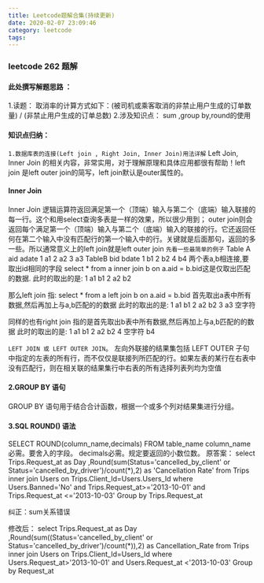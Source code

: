 ```yaml
---
title: Leetcode题解合集(持续更新)
date: 2020-02-07 23:09:46
category: leetcode
tags:
---
```


### leetcode 262 题解
#### 此处撰写解题思路 ：
1.读题： 取消率的计算方式如下：(被司机或乘客取消的非禁止用户生成的订单数量) / (非禁止用户生成的订单总数) 
2.涉及知识点： sum ,group by,round的使用

#### 知识点归纳：
`1.数据库表的连接(Left join , Right Join, Inner Join)用法详解`
Left Join, Inner Join 的相关内容，非常实用，对于理解原理和具体应用都很有帮助！left join 是left outer join的简写，left join默认是outer属性的。
#### Inner Join
Inner Join 逻辑运算符返回满足第一个（顶端）输入与第二个（底端）输入联接的每一行。这个和用select查询多表是一样的效果，所以很少用到；
outer join则会返回每个满足第一个（顶端）输入与第二个（底端）输入的联接的行。它还返回任何在第二个输入中没有匹配行的第一个输入中的行。关键就是后面那句，返回的多一些。所以通常意义上的left join就是left outer join
`先看一些最简单的例子`
Table A
aid   adate
1      a1
2      a2
3      a3
TableB
bid bdate
1    b1
2   b2
4    b4
两个表a,b相连接,要取出id相同的字段
select * from a inner join b on a.aid = b.bid这是仅取出匹配的数据.
此时的取出的是:
1 a1 b1
2 a2 b2

那么left join 指:
select * from a left join b on a.aid = b.bid
首先取出a表中所有数据,然后再加上与a,b匹配的的数据
此时的取出的是:
1 a1 b1
2 a2 b2
3 a3 空字符

同样的也有right join
指的是首先取出b表中所有数据,然后再加上与a,b匹配的的数据
此时的取出的是:
1 a1 b1
2 a2 b2
4 空字符 b4

`LEFT JOIN 或 LEFT OUTER JOIN`。
左向外联接的结果集包括 LEFT OUTER 子句中指定的左表的所有行，而不仅仅是联接列所匹配的行。如果左表的某行在右表中没有匹配行，则在相关联的结果集行中右表的所有选择列表列均为空值

#### 2.GROUP BY 语句
GROUP BY 语句用于结合合计函数，根据一个或多个列对结果集进行分组。

#### 3.SQL ROUND() 语法
SELECT ROUND(column_name,decimals) FROM table_name
column_name必需。要舍入的字段。
decimals必需。规定要返回的小数位数。
原答案：
select Trips.Request_at as Day ,Round(sum(Status='cancelled_by_client' or Status='cancelled_by_driver')/count(*),2) as 'Cancellation Rate' from Trips inner join Users on Trips.Client_Id=Users.Users_Id where Users.Banned='No' and Trips.Request_at>='2013-10-01' and Trips.Request_at <='2013-10-03' Group by Trips.Request_at 

纠正：sum关系错误

修改后：
select Trips.Request_at as Day ,Round(sum((Status='cancelled_by_client' or Status='cancelled_by_driver')/count(*)),2) as Cancellation_Rate from Trips inner join Users on Trips.Client_Id=Users_Id where Users.Request_at>'2013-10-01' and Users.Request_at <'2013-10-03' Group by Request_at 